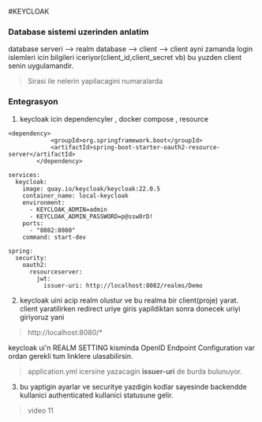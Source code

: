#KEYCLOAK

### Database sistemi uzerinden anlatim
database serveri --> realm
database --> client --> client ayni zamanda login islemleri icin bilgileri iceriyor(client_id,client_secret vb) bu yuzden client senin uygulamandir.

> Sirasi ile nelerin yapilacagini numaralarda

### Entegrasyon
1. keycloak icin dependencyler , docker compose , resource
```
<dependency>
			<groupId>org.springframework.boot</groupId>
			<artifactId>spring-boot-starter-oauth2-resource-server</artifactId>
		</dependency>
```
```
services:
  keycloak:
    image: quay.io/keycloak/keycloak:22.0.5
    container_name: local-keycloak
    environment:
      - KEYCLOAK_ADMIN=admin
      - KEYCLOAK_ADMIN_PASSWORD=p@ssw0rD!
    ports:
      - "8082:8080"
    command: start-dev
```

```
spring:
  security:
    oauth2:
      resourceserver:
        jwt:
          issuer-uri: http://localhost:8082/realms/Demo
```
2. keycloak uini acip realm olustur ve bu realma bir client(proje) yarat.
   client yaratilirken redirect uriye giris yapildiktan sonra donecek uriyi giriyoruz yani
> http://localhost:8080/*

keycloak ui'n REALM SETTING kisminda OpenID Endpoint Configuration var ordan gerekli tum linklere ulasabilirsin.
> application.yml icersine yazacagin **issuer-uri** de burda bulunuyor.

3. bu yaptigin ayarlar ve securitye yazdigin kodlar sayesinde backendde kullanici authenticated kullanici statusune gelir.
> video 11




